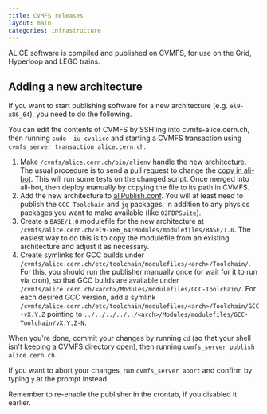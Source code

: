 ```yaml
---
title: CVMFS releases
layout: main
categories: infrastructure
---
```


ALICE software is compiled and published on CVMFS, for use on the Grid, Hyperloop and LEGO trains.

## Adding a new architecture

If you want to start publishing software for a new architecture (e.g. `el9-x86_64`), you need to do the following.

You can edit the contents of CVMFS by SSH'ing into cvmfs-alice.cern.ch, then running `sudo -iu cvalice` and starting a CVMFS transaction using `cvmfs_server transaction alice.cern.ch`.

1. Make `/cvmfs/alice.cern.ch/bin/alienv` handle the new architecture.
   The usual procedure is to send a pull request to change the [copy in ali-bot](https://github.com/alisw/ali-bot/blob/master/cvmfs/alienv).
   This will run some tests on the changed script.
   Once merged into ali-bot, then deploy manually by copying the file to its path in CVMFS.
2. Add the new architecture to [aliPublish.conf](https://github.com/alisw/ali-bot/blob/master/publish/aliPublish.conf).
   You will at least need to publish the `GCC-Toolchain` and `jq` packages, in addition to any physics packages you want to make available (like `O2PDPSuite`).
3. Create a `BASE/1.0` modulefile for the new architecture at `/cvmfs/alice.cern.ch/el9-x86_64/Modules/modulefiles/BASE/1.0`.
   The easiest way to do this is to copy the modulefile from an existing architecture and adjust it as necessary.
4. Create symlinks for GCC builds under `/cvmfs/alice.cern.ch/etc/toolchain/modulefiles/<arch>/Toolchain/`.
   For this, you should run the publisher manually once (or wait for it to run via cron), so that GCC builds are available under `/cvmfs/alice.cern.ch/<arch>/Modules/modulefiles/GCC-Toolchain/`.
   For each desired GCC version, add a symlink `/cvmfs/alice.cern.ch/etc/toolchain/modulefiles/<arch>/Toolchain/GCC-vX.Y.Z` pointing to `../../../../../<arch>/Modules/modulefiles/GCC-Toolchain/vX.Y.Z-N`.
   
When you're done, commit your changes by running `cd` (so that your shell isn't keeping a CVMFS directory open), then running `cvmfs_server publish alice.cern.ch`.

If you want to abort your changes, run `cvmfs_server abort` and confirm by typing `y` at the prompt instead.

Remember to re-enable the publisher in the crontab, if you disabled it earlier.
